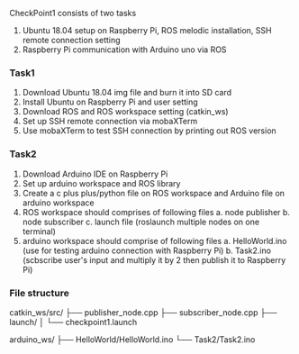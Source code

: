 CheckPoint1 consists of two tasks
1. Ubuntu 18.04 setup on Raspberry Pi, ROS melodic installation, SSH remote connection setting
2. Raspberry Pi communication with Arduino uno via ROS

### Task1
1. Download Ubuntu 18.04 img file and burn it into SD card
2. Install Ubuntu on Raspberry Pi and user setting
3. Download ROS and ROS workspace setting (catkin_ws)
4. Set up SSH remote connection via mobaXTerm
5. Use mobaXTerm to test SSH connection by printing out ROS version

### Task2
1. Download Arduino IDE on Raspberry Pi
2. Set up arduino workspace and ROS library
3. Create a c plus plus/python file on ROS workspace and Arduino file on arduino workspace
4. ROS workspace should comprises of following files
   a. node publisher
   b. node subscriber
   c. launch file (roslaunch multiple nodes on one terminal)
5. arduino workspace should comprise of following files
   a. HelloWorld.ino (use for testing arduino connection with Raspberry Pi)
   b. Task2.ino (scbscribe user's input and multiply it by 2 then publish it to Raspberry Pi)

### File structure

catkin_ws/src/
├── publisher_node.cpp
├── subscriber_node.cpp
├── launch/
│   └── checkpoint1.launch

arduino_ws/
├── HelloWorld/HelloWorld.ino
└── Task2/Task2.ino
